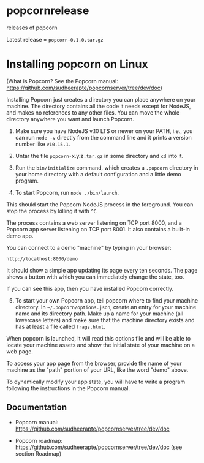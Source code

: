 # popcornrelease
releases of popcorn

Latest release = `popcorn-0.1.0.tar.gz`

# Installing popcorn on Linux

(What is Popcorn? See the Popcorn manual:
https://github.com/sudheerapte/popcornserver/tree/dev/doc)

Installing Popcorn just creates a directory you can place anywhere on
your machine. The directory contains all the code it needs except for
NodeJS, and makes no references to any other files.  You can move the
whole directory anywhere you want and launch Popcorn.

1. Make sure you have NodeJS v.10 LTS or newer on your PATH, i.e., you
can run `node -v` directly from the command line and it prints a
version number like `v10.15.1`.

2. Untar the file `popcorn-`x.y.z`.tar.gz` in some directory and
`cd` into it.

3. Run the `bin/initialize` command, which creates a `.popcorn`
directory in your home directory with a default configuration and a
little demo program.

4. To start Popcorn, run `node ./bin/launch`.

This should start the Popcorn NodeJS process in the foreground. You
can stop the process by killing it with `^C`.

The process contains a web server listening on TCP port 8000, and a
Popcorn app server listening on TCP port 8001.  It also contains a
built-in demo app.

You can connect to a demo "machine" by typing in your browser:

```
http://localhost:8000/demo
```

It should show a simple app updating its page every ten seconds. The
page shows a button with which you can immediately change the state, too.

If you can see this app, then you have installed Popcorn correctly.

5. To start your own Popcorn app, tell popcorn where to find your
machine directory. In `~/.popcorn/options.json`, create an entry for
your machine name and its directory path.  Make up a name for your
machine (all lowercase letters) and make sure that the machine
directory exists and has at least a file called `frags.html`.

When popcorn is launched, it will read this options file and will be
able to locate your machine assets and show the initial state of your
machine on a web page.

To access your app page from the browser, provide the name of your
machine as the "path" portion of your URL, like the word "demo" above.

To dynamically modify your app state, you will have to write a program
following the instructions in the Popcorn manual.

## Documentation

* Popcorn manual: https://github.com/sudheerapte/popcornserver/tree/dev/doc

* Popcorn roadmap: https://github.com/sudheerapte/popcornserver/tree/dev/doc (see section Roadmap)


